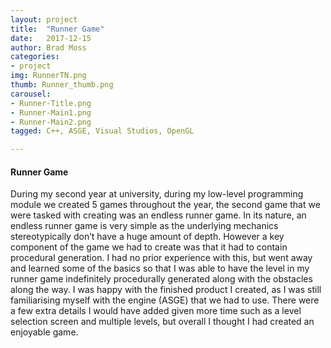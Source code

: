 ```yaml
---
layout: project
title:  "Runner Game"
date:   2017-12-15
author: Brad Moss
categories:
- project
img: RunnerTN.png
thumb: Runner_thumb.png
carousel:
- Runner-Title.png
- Runner-Main1.png
- Runner-Main2.png
tagged: C++, ASGE, Visual Studios, OpenGL

---
```

#### Runner Game

During my second year at university, during my low-level programming module we created 5 games throughout the year, the second game that we were tasked with creating was an endless runner game. In its nature, an endless runner game is very simple as the underlying mechanics stereotypically don’t have a huge amount of depth. However a key component of the game we had to create was that it had to contain procedural generation. I had no prior experience with this, but went away and learned some of the basics so that I was able to have the level in my runner game indefinitely procedurally generated along with the obstacles along the way. I was happy with the finished product I created, as I was still familiarising myself with the engine (ASGE) that we had to use. There were a few extra details I would have added given more time such as a level selection screen and multiple levels, but overall I thought I had created an enjoyable game. 

